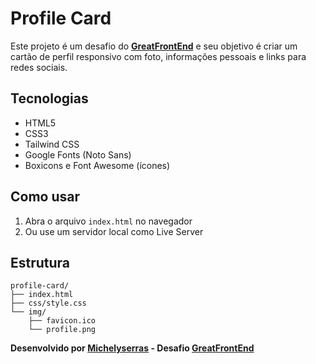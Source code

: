 # Profile Card

Este projeto é um desafio do **[GreatFrontEnd](https://www.greatfrontend.com/projects)** e seu objetivo é criar um cartão de perfil responsivo com foto, informações pessoais e links para redes sociais.

## Tecnologias

- HTML5
- CSS3
- Tailwind CSS
- Google Fonts (Noto Sans)
- Boxicons e Font Awesome (ícones)

## Como usar

1. Abra o arquivo `index.html` no navegador
2. Ou use um servidor local como Live Server

## Estrutura

```
profile-card/
├── index.html
├── css/style.css
└── img/
    ├── favicon.ico
    └── profile.png
```

**Desenvolvido por [Michelyserras](https://www.greatfrontend.com/michelySerras) - Desafio [GreatFrontEnd](https://www.greatfrontend.com/projects/challenges/profile-card)**